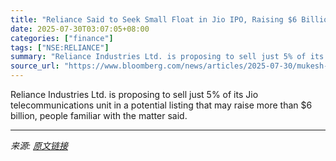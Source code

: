 ```yaml
---
title: "Reliance Said to Seek Small Float in Jio IPO, Raising $6 Billion"
date: 2025-07-30T03:07:05+08:00
categories: ["finance"]
tags: ["NSE:RELIANCE"]
summary: "Reliance Industries Ltd. is proposing to sell just 5% of its Jio telecommunications unit in a potential listing that may raise more than $6 billion, people familiar with the matter said."
source_url: "https://www.bloomberg.com/news/articles/2025-07-30/mukesh-ambani-s-reliance-said-to-seek-small-float-in-jio-ipo-raising-6-billion"
---
```


Reliance Industries Ltd. is proposing to sell just 5% of its Jio telecommunications unit in a potential listing that may raise more than $6 billion, people familiar with the matter said.

---

*来源: [原文链接](https://www.bloomberg.com/news/articles/2025-07-30/mukesh-ambani-s-reliance-said-to-seek-small-float-in-jio-ipo-raising-6-billion)*
